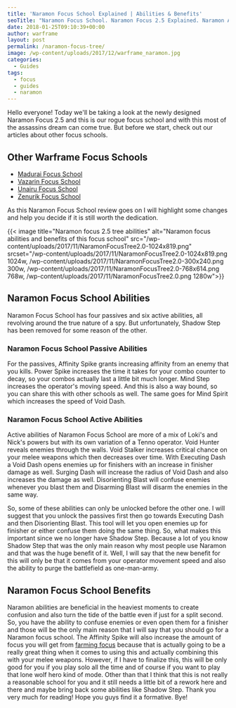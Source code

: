 ```yaml
---
title: 'Naramon Focus School Explained | Abilities & Benefits'
seoTitle: "Naramon Focus School. Naramon Focus 2.5 Explained. Naramon Abilities"
date: 2018-01-25T09:10:39+00:00
author: warframe
layout: post
permalink: /naramon-focus-tree/
image: /wp-content/uploads/2017/12/warframe_naramon.jpg
categories:
  - Guides
tags:
  - focus
  - guides
  - naramon
---
```

Hello everyone! Today we'll be taking a look at the newly designed Naramon Focus 2.5 and this is our rogue focus school and with this most of the assassins dream can come true. But before we start, check out our articles about other focus schools.<!--more-->

## Other Warframe Focus Schools

  * [Madurai Focus School](https://warframeblog.com/madurai-focus-tree/)
  * [Vazarin Focus School](https://warframeblog.com/vazarin-focus-tree/)
  * [Unairu Focus School](https://warframeblog.com/unairu-focus-tree/)
  * [Zenurik Focus School](https://warframeblog.com/zenurik-focus-tree/)

As this Naramon Focus School review goes on I will highlight some changes and help you decide if it is still worth the dedication.

{{< image title="Naramon focus 2.5 tree abilities" alt="Naramon focus abilities and benefits of this focus school" src="/wp-content/uploads/2017/11/NaramonFocusTree2.0-1024x819.png" srcset="/wp-content/uploads/2017/11/NaramonFocusTree2.0-1024x819.png 1024w, /wp-content/uploads/2017/11/NaramonFocusTree2.0-300x240.png 300w, /wp-content/uploads/2017/11/NaramonFocusTree2.0-768x614.png 768w, /wp-content/uploads/2017/11/NaramonFocusTree2.0.png 1280w">}}

## Naramon Focus School Abilities

Naramon Focus School has four passives and six active abilities, all revolving around the true nature of a spy. But unfortunately, Shadow Step has been removed for some reason of the other.

### Naramon Focus School Passive Abilities

For the passives, Affinity Spike grants increasing affinity from an enemy that you kills. Power Spike increases the time it takes for your combo counter to decay, so your combos actually last a little bit much longer. Mind Step increases the operator's moving speed. And this is also a way bound, so you can share this with other schools as well. The same goes for Mind Spirit which increases the speed of Void Dash.

### Naramon Focus School Active Abilities

Active abilities of Naramon Focus School are more of a mix of Loki's and Nick's powers but with its own variation of a Tenno operator. Void Hunter reveals enemies through the walls. Void Stalker increases critical chance on your melee weapons which then decreases over time. With Executing Dash a Void Dash opens enemies up for finishers with an increase in finisher damage as well. Surging Dash will increase the radius of Void Dash and also increases the damage as well. Disorienting Blast will confuse enemies whenever you blast them and Disarming Blast will disarm the enemies in the same way.

So, some of these abilities can only be unlocked before the other one. I will suggest that you unlock the passives first then go towards Executing Dash and then Disorienting Blast. This tool will let you open enemies up for finisher or either confuse them doing the same thing. So, what makes this important since we no longer have Shadow Step. Because a lot of you know Shadow Step that was the only main reason why most people use Naramon and that was the huge benefit of it. Well, I will say that the new benefit for this will only be that it comes from your operator movement speed and also the ability to purge the battlefield as one-man-army.

## Naramon Focus School Benefits

Naramon abilities are beneficial in the heaviest moments to create confusion and also turn the tide of the battle even if just for a split second. So, you have the ability to confuse enemies or even open them for a finisher and those will be the only main reason that I will say that you should go for a Naramon focus school. The Affinity Spike will also increase the amount of focus you will get from [farming focus](https://warframeblog.com/how-to-farm-focus-points/) because that is actually going to be a really great thing when it comes to using this and actually combining this with your melee weapons. However, if I have to finalize this, this will be only good for you if you play solo all the time and of course if you want to play that lone wolf hero kind of mode. Other than that I think that this is not really a reasonable school for you and it still needs a little bit of a rework here and there and maybe bring back some abilities like Shadow Step. Thank you very much for reading! Hope you guys find it a formative. Bye!